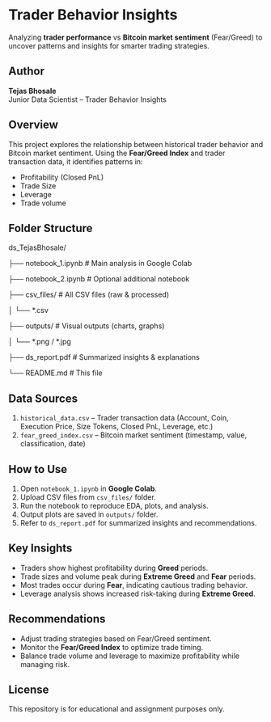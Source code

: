 # Trader Behavior Insights

Analyzing **trader performance** vs **Bitcoin market sentiment** (Fear/Greed) to uncover patterns and insights for smarter trading strategies.

## Author
**Tejas Bhosale**  
Junior Data Scientist – Trader Behavior Insights

## Overview
This project explores the relationship between historical trader behavior and Bitcoin market sentiment. Using the **Fear/Greed Index** and trader transaction data, it identifies patterns in:

- Profitability (Closed PnL)
- Trade Size
- Leverage
- Trade volume

## Folder Structure

ds_TejasBhosale/

├── notebook_1.ipynb # Main analysis in Google Colab

├── notebook_2.ipynb # Optional additional notebook

├── csv_files/ # All CSV files (raw & processed)

│ └── *.csv

├── outputs/ # Visual outputs (charts, graphs)

│ └── *.png / *.jpg

├── ds_report.pdf # Summarized insights & explanations

└── README.md # This file


## Data Sources
1. `historical_data.csv` – Trader transaction data (Account, Coin, Execution Price, Size Tokens, Closed PnL, Leverage, etc.)
2. `fear_greed_index.csv` – Bitcoin market sentiment (timestamp, value, classification, date)

## How to Use

1. Open `notebook_1.ipynb` in **Google Colab**.
2. Upload CSV files from `csv_files/` folder.
3. Run the notebook to reproduce EDA, plots, and analysis.
4. Output plots are saved in `outputs/` folder.
5. Refer to `ds_report.pdf` for summarized insights and recommendations.

## Key Insights

- Traders show highest profitability during **Greed** periods.
- Trade sizes and volume peak during **Extreme Greed** and **Fear** periods.
- Most trades occur during **Fear**, indicating cautious trading behavior.
- Leverage analysis shows increased risk-taking during **Extreme Greed**.

## Recommendations

- Adjust trading strategies based on Fear/Greed sentiment.
- Monitor the **Fear/Greed Index** to optimize trade timing.
- Balance trade volume and leverage to maximize profitability while managing risk.

## License
This repository is for educational and assignment purposes only.

